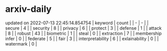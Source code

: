 # arxiv-daily
updated on 2022-07-13 22:45:14.854754
| keyword | count |
| - | - |
| secure | 4 |
| security | 8 |
| privacy | 6 |
| protect | 3 |
| defense | 1 |
| attack | 8 |
| robust | 43 |
| biometric | 1 |
| steal | 0 |
| extraction | 7 |
| membership infer | 0 |
| federate | 5 |
| fair | 3 |
| interpretability | 6 |
| exlainability | 0 |
| watermark | 0 |
